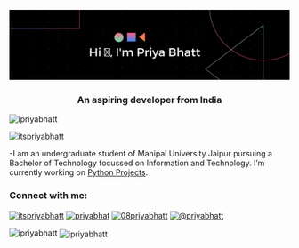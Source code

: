 ![](https://github.com/bhatt-priya/bhatt-priya/blob/main/Black%20Technology%20LinkedIn%20Banner.png)

<h3 align="center">An aspiring developer from India</h3>

<p align="left"> <img src="https://komarev.com/ghpvc/?username=ipriyabhatt&label=Profile%20views&color=0e75b6&style=flat" alt="ipriyabhatt" /> </p>

<p align="left"> <a href="https://twitter.com/itspriyabhatt" target="blank"><img src="https://img.shields.io/twitter/follow/itspriyabhatt?logo=twitter&style=for-the-badge" alt="itspriyabhatt" /></a> </p>

-I am an undergraduate student of Manipal University Jaipur pursuing a Bachelor of Technology focussed on Information and Technology. I’m currently working on [Python Projects](https://github.com/ipriyabhatt/Python-Mysql-Connectivity-Project-Class-12). 



<h3 align="left">Connect with me:</h3>
<p align="left">
<a href="https://twitter.com/itspriyabhatt" target="blank"><img align="center" src="https://raw.githubusercontent.com/rahuldkjain/github-profile-readme-generator/master/src/images/icons/Social/twitter.svg" alt="itspriyabhatt" height="30" width="40" /></a>
<a href="https://www.codechef.com/users/priyabhat" target="blank"><img align="center" src="https://cdn.jsdelivr.net/npm/simple-icons@3.1.0/icons/codechef.svg" alt="priyabhat" height="30" width="40" /></a>
<a href="https://www.hackerrank.com/08priyabhatt" target="blank"><img align="center" src="https://raw.githubusercontent.com/rahuldkjain/github-profile-readme-generator/master/src/images/icons/Social/hackerrank.svg" alt="08priyabhatt" height="30" width="40" /></a>
<a href="https://www.hackerearth.com/@priyabhatt" target="blank"><img align="center" src="https://raw.githubusercontent.com/rahuldkjain/github-profile-readme-generator/master/src/images/icons/Social/hackerearth.svg" alt="@priyabhatt" height="30" width="40" /></a>
</p>
<p><img align="left" src="https://github-readme-stats.vercel.app/api/top-langs?username=ipriyabhatt&show_icons=true&locale=en&layout=compact&theme=tokyonight" alt="ipriyabhatt" /></p>

<p>&nbsp;<img align="center" src="https://github-readme-stats.vercel.app/api?username=ipriyabhatt&show_icons=true&locale=en&theme=tokyonight" alt="ipriyabhatt" /></p>





